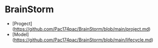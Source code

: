 # BrainStorm
- [Progect] (https://github.com/Pac174pac/BrainStorm/blob/main/project.md)
- [Model] (https://github.com/Pac174pac/BrainStorm/blob/main/lifecycle.md)
